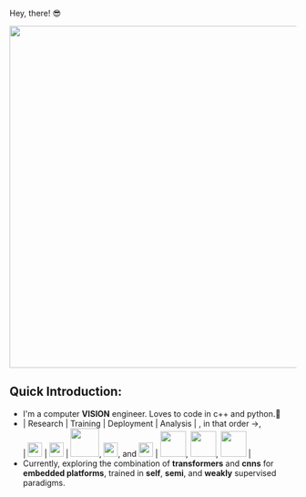 Hey, there! 😎

<p align="center"><img src="https://github.com/hungryGeek16/rahul_mangalampalli/blob/master/images/vision_gif.gif" height=600 width=700></p>

## Quick Introduction:

* I'm a computer **VISION** engineer. Loves to code in c++ and python.🐍
* | Research | Training | Deployment | Analysis | , in that order ->,  
| <img src="https://pytorch.org/assets/images/logo-white.svg" height = 25 /> | <img src="https://www.gstatic.com/devrel-devsite/prod/v2df3c70ff8eb01e8c0bb049c3da894e4221ea678ae827e9fb45267d1a61dc2be/tensorflow/images/lockup.svg" height=25 /> | <img src="https://www.tensorflow.org/site-assets/images/project-logos/tensorflow-lite-logo-social.png" height=50 />, <img src="https://images.g2crowd.com/uploads/product/image/social_landscape/social_landscape_aa99b65f9d8254b306c7c75ed7e2e794/caffe.png" height= 25 />, and <img src="https://avatars.githubusercontent.com/u/5690313?s=200&v=4" height= 25 /> |  <img src="https://upload.wikimedia.org/wikipedia/commons/thumb/0/05/Scikit_learn_logo_small.svg/1200px-Scikit_learn_logo_small.svg.png" height=45 />, <img src="https://upload.wikimedia.org/wikipedia/commons/thumb/e/ed/Pandas_logo.svg/2560px-Pandas_logo.svg.png" height=45 />, <img src="https://upload.wikimedia.org/wikipedia/commons/thumb/b/b2/SCIPY_2.svg/1200px-SCIPY_2.svg.png" height=45 /> | 
* Currently, exploring the combination of **transformers** and **cnns** for **embedded platforms**, trained in **self**, **semi**, and **weakly** supervised paradigms.
